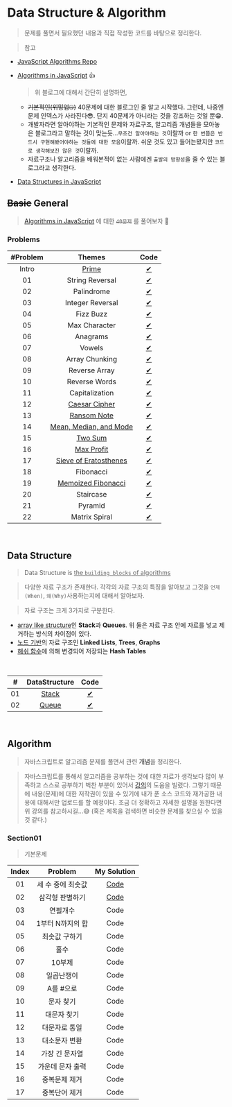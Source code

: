 # Data Structure & Algorithm

> 문제를 풀면서 필요했던 내용과 직접 작성한 코드를 바탕으로 정리한다.

> 참고

- [JavaScript Algorithms Repo](https://github.com/trekhleb/javascript-algorithms/blob/master/README.ko-KR.md)

- [Algorithms in JavaScript](https://medium.com/siliconwat/algorithms-in-javascript-b0bed68f4038) 👍

  > 위 블로그에 대해서 간단히 설명하면,

  - ~~기본적인(위밍업🤐)~~ 40문제에 대한 블로그인 줄 알고 시작했다. 그런데, 나중엔 문제 인덱스가 사라진다😎. 단지 40문제가 아니라는 것을 강조하는 것일 뿐😁.
  - 개발자라면 알아야하는 기본적인 문제와 자료구조, 알고리즘 개념들을 모아놓은 블로그라고 말하는 것이 맞는듯...`무조건 알아야하는 것`이랄까 or `한 번쯤은 반드시 구현해봤어야하는 것들에 대한 모음`이랄까. 쉬운 것도 있고 들어는봤지만 `코드로 생각해보진 않은 것`이랄까.
  - 자료구조나 알고리즘을 배워본적이 없는 사람에겐 `출발의 방향성`을 줄 수 있는 블로그라고 생각한다.

- [Data Structures in JavaScript](https://medium.com/siliconwat/data-structures-in-javascript-1b9aed0ea17c)

## ~~Basic~~ General

> [Algorithms in JavaScript](https://medium.com/siliconwat/algorithms-in-javascript-b0bed68f4038) 에 대한 ~~`40문제`~~ 를 풀어보자 🚀

### Problems

| #Problem |                               Themes                               |                Code                 |
| :------: | :----------------------------------------------------------------: | :---------------------------------: |
|  Intro   |                      [Prime](basic/prime.md)                       |         [✔](basic/prime.js)         |
|    01    |                          String Reversal                           |    [✔](basic/string-reveral.js)     |
|    02    |                             Palindrome                             |      [✔](basic/palindrome.js)       |
|    03    |                          Integer Reversal                          |   [✔](basic/integer-reversal.js)    |
|    04    |                             Fizz Buzz                              |       [✔](basic/fizzbuzz.js)        |
|    05    |                           Max Character                            |     [✔](basic/max-character.js)     |
|    06    |                              Anagrams                              |       [✔](basic/anagrams.js)        |
|    07    |                               Vowels                               |        [✔](basic/vowels.js)         |
|    08    |                           Array Chunking                           |    [✔](basic/array-chunking.js)     |
|    09    |                           Reverse Array                            |     [✔](basic/reverse-array.js)     |
|    10    |                           Reverse Words                            |     [✔](basic/reverse-words.js)     |
|    11    |                           Capitalization                           |    [✔](basic/capitalization.js)     |
|    12    |              [Caesar Cipher](basic/caesar-cipher.md)               |     [✔](basic/caesar-cipher.js)     |
|    13    |                [Ransom Note](basic/ransom-note.md)                 |      [✔](basic/ransom-note.js)      |
|    14    |        [Mean, Median, and Mode](basic/mean-median-mode.md)         |   [✔](basic/mean-median-mode.js)    |
|    15    |                    [Two Sum](basic/two-sum.md)                     |        [✔](basic/two-sum.js)        |
|    16    |                 [Max Profit](basic/max-profit.md)                  |      [✔](basic/max-profit.js)       |
|    17    | [Sieve of Eratosthenes](basic/prime.md/#방법3-에라토스테네스의-체) | [✔](basic/sieve-of-eratosthenes.js) |
|    18    |                             Fibonacci                              |       [✔](basic/fibonacci.js)       |
|    19    |         [Memoized Fibonacci](basic/memoized-fibonacci.md)          |  [✔](basic/memoized-fibonacci.js)   |
|    20    |                             Staircase                              |       [✔](basic/staircase.js)       |
|    21    |                              Pyramid                               |        [✔](basic/pyramid.js)        |
|    22    |                           Matrix Spiral                            |     [✔](basic/matrixSpiral.js)      |

<br />

## Data Structure

> Data Structure is <u>the `building blocks` of algorithms</u>

> 다양한 자료 구조가 존재한다. 각각의 자료 구조의 특징을 알아보고 그것을 `언제(When)`, `왜(Why)`사용하는지에 대해서 알아보자.

> 자료 구조는 크게 3가지로 구분한다.

- <u>array like structure</u>인 **Stack**과 **Queues**. 위 둘은 자료 구조 안에 자료를 넣고 제거하는 방식의 차이점이 있다.
- <u>노드 기반</u>의 자료 구조인 **Linked Lists**, **Trees**, **Graphs**
- <u>해쉬 함수</u>에 의해 변경되어 저장되는 **Hash Tables**

<br />

|  #  |    DataStructure     |       Code       |
| :-: | :------------------: | :--------------: |
| 01  | [Stack](ds/stack.md) | [✔](ds/stack.js) |
| 02  | [Queue](ds/queue.md) | [✔](ds/queue.js) |

<br />

## Algorithm

> 자바스크립트로 알고리즘 문제를 풀면서 관련 **개념**을 정리한다.

> 자바스크립트를 통해서 알고리즘을 공부하는 것에 대한 자료가 생각보다 많이 부족하고 스스로 공부하기 벅찬 부분이 있어서 [강의](https://www.inflearn.com/course/%EC%9E%90%EB%B0%94%EC%8A%A4%ED%81%AC%EB%A6%BD%ED%8A%B8-%EC%95%8C%EA%B3%A0%EB%A6%AC%EC%A6%98-%EB%AC%B8%EC%A0%9C%ED%92%80%EC%9D%B4)의 도움을 빌렸다. 그렇기 때문에 내용(문제)에 대한 저작권이 있을 수 있기에 내가 푼 소스 코드와 재가공한 내용에 대해서만 업로드를 할 예정이다. 조금 더 정확하고 자세한 설명을 원한다면 위 강의를 참고하시길...😅 (혹은 제목을 검색하면 비슷한 문제를 찾으실 수 있을 것 같다.)

### Section01

> 기본문제

| Index |      Problem      |              My Solution               |
| :---: | :---------------: | :------------------------------------: |
|  01   | 세 수 중에 최솟값 | [Code](algorithms/section01/s01_01.js) |
|  02   |  삼각형 판별하기  | [Code](algorithms/section01/s01_02.js) |
|  03   |     연필개수      |                  Code                  |
|  04   | 1부터 N까지의 합  |                  Code                  |
|  05   |   최솟값 구하기   |                  Code                  |
|  06   |       홀수        |                  Code                  |
|  07   |      10부제       |                  Code                  |
|  08   |    일곱난쟁이     |                  Code                  |
|  09   |     A를 #으로     |                  Code                  |
|  10   |     문자 찾기     |                  Code                  |
|  11   |    대문자 찾기    |                  Code                  |
|  12   |   대문자로 통일   |                  Code                  |
|  13   |   대소문자 변환   |                  Code                  |
|  14   |  가장 긴 문자열   |                  Code                  |
|  15   | 가운데 문자 출력  |                  Code                  |
|  16   |   중복문제 제거   |                  Code                  |
|  17   |   중복단어 제거   |                  Code                  |
